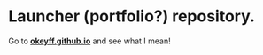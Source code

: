# Launcher (portfolio?) repository. 
  Go to <b><a href="okeyff.github.io">okeyff.github.io</a></b> and see what I mean!
  
